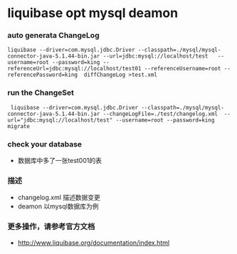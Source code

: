 # liquibase opt mysql  deamon

### auto generata ChangeLog
```shell
liquibase --driver=com.mysql.jdbc.Driver --classpath=./mysql/mysql-connector-java-5.1.44-bin.jar --url=jdbc:mysql://localhost/test   --username=root --password=king --referenceUrl=jdbc:mysql://localhost/test01 --referenceUsername=root --referencePassword=king  diffChangeLog >test.xml 
```      
### run the ChangeSet
```shell
 liquibase --driver=com.mysql.jdbc.Driver --classpath=./mysql/mysql-connector-java-5.1.44-bin.jar --changeLogFile=./test/changelog.xml  --url="jdbc:mysql://localhost/test" --username=root --password=king  migrate
```

### check your database
 * 数据库中多了一张test001的表
### 描述
 * changelog.xml 描述数据变更
 * deamon 以mysql数据库为例
 
### 更多操作，请参考官方文档
 - http://www.liquibase.org/documentation/index.html